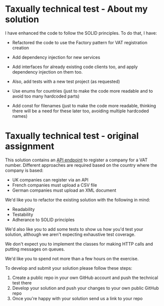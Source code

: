 # Taxually technical test - About my solution

I have enhanced the code to follow the SOLID principles. To do that, I have:
- Refactored the code to use the Factory pattern for VAT registration creation
- Add dependency injection for new services
- Add interfaces for already existing code clients too, and apply dependency injection on them too.
  
- Also, add tests with a new test project (as requested)

- Use enums for countries (just to make the code more readable and to avoid too many hardcoded parts)
- Add const for filenames (just to make the code more readable, thinking there will be a need for these later too, avoiding multiple hardcoded names)


# Taxually technical test - original assignment

This solution contains an [API endpoint](https://github.com/Taxually/developer-test/blob/main/Taxually.TechnicalTest/Taxually.TechnicalTest/Controllers/VatRegistrationController.cs) to register a company for a VAT number. Different approaches are required based on the country where the company is based:

- UK companies can register via an API
- French companies must upload a CSV file
- German companies must upload an XML document

We'd like you to refactor the existing solution with the following in mind:

- Readability
- Testability
- Adherance to SOLID principles

We'd also like you to add some tests to show us how you'd test your solution, although we aren't expecting exhaustive test coverage.

We don't expect you to implement the classes for making HTTP calls and putting messages on queues.

We'd like you to spend not more than a few hours on the exercise.

To develop and submit your solution please follow these steps:

1. Create a public repo in your own GitHub account and push the technical test there
2. Develop your solution and push your changes to your own public GitHub repo
3. Once you're happy with your solution send us a link to your repo
